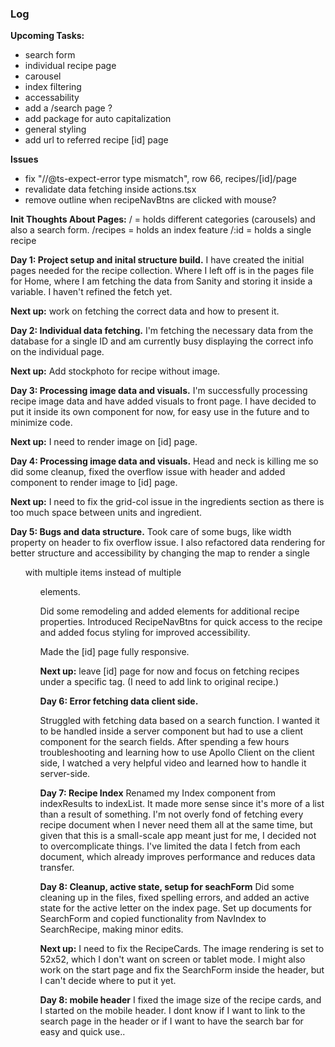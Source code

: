 ### Log

**Upcoming Tasks:**

- search form
- individual recipe page
- carousel
- index filtering
- accessability
- add a /search page ?
- add package for auto capitalization
- general styling
- add url to referred recipe [id] page

**Issues**

- fix "//@ts-expect-error type mismatch", row 66, recipes/[id]/page
- revalidate data fetching inside actions.tsx
- remove outline when recipeNavBtns are clicked with mouse?

**Init Thoughts About Pages:**
/ = holds different categories (carousels) and also a search form.
/recipes = holds an index feature
/:id = holds a single recipe

**Day 1: Project setup and inital structure build.**
I have created the initial pages needed for the recipe collection.
Where I left off is in the pages file for Home, where I am fetching the data from Sanity and storing it inside a variable. I haven't refined the fetch yet.

**Next up:** work on fetching the correct data and how to present it.

**Day 2: Individual data fetching.**
I'm fetching the necessary data from the database for a single ID and am currently busy displaying the correct info on the individual page.

**Next up:** Add stockphoto for recipe without image.

**Day 3: Processing image data and visuals.**
I'm successfully processing recipe image data and have added visuals to front page. I have decided to put it inside its own component for now, for easy use in the future and to minimize code.

**Next up:** I need to render image on [id] page.

**Day 4: Processing image data and visuals.**
Head and neck is killing me so did some cleanup, fixed the overflow issue with header and added component to render image to [id] page.

**Next up:** I need to fix the grid-col issue in the ingredients section as there is too much space between units and ingredient.

**Day 5: Bugs and data structure.**
Took care of some bugs, like width property on header to fix overflow issue. I also refactored data rendering for better structure and accessibility by changing the map to render a single <ul> with multiple items instead of multiple <ul> elements.

Did some remodeling and added elements for additional recipe properties. Introduced RecipeNavBtns for quick access to the recipe and added focus styling for improved accessibility.

Made the [id] page fully responsive.

**Next up:** leave [id] page for now and focus on fetching recipes under a specific tag. (I need to add link to original recipe.)

**Day 6: Error fetching data client side.**

Struggled with fetching data based on a search function. I wanted it to be handled inside a server component but had to use a client component for the search fields. After spending a few hours troubleshooting and learning how to use Apollo Client on the client side, I watched a very helpful video and learned how to handle it server-side.

**Day 7: Recipe Index**
Renamed my Index component from indexResults to indexList. It made more sense since it's more of a list than a result of something. I'm not overly fond of fetching every recipe document when I never need them all at the same time, but given that this is a small-scale app meant just for me, I decided not to overcomplicate things. I've limited the data I fetch from each document, which already improves performance and reduces data transfer.

**Day 8: Cleanup, active state, setup for seachForm**
Did some cleaning up in the files, fixed spelling errors, and added an active state for the active letter on the index page. Set up documents for SearchForm and copied functionality from NavIndex to SearchRecipe, making minor edits.

**Next up:** I need to fix the RecipeCards. The image rendering is set to 52x52, which I don't want on screen or tablet mode. I might also work on the start page and fix the SearchForm inside the header, but I can't decide where to put it yet.

**Day 8: mobile header**
I fixed the image size of the recipe cards, and I started on the mobile header. I dont know if I want to link to the search page in the header or if I want to have the search bar for easy and quick use..
